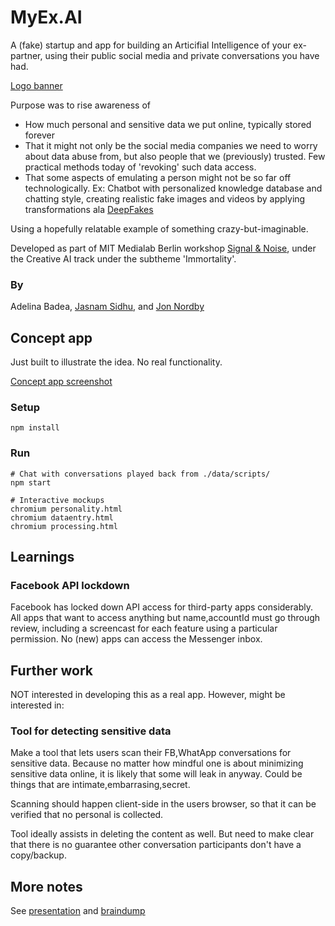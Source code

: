
# MyEx.AI

A (fake) startup and app for building an Articifial Intelligence of your ex-partner,
using their public social media and private conversations you have had.

[Logo banner](./doc/logo-banner-h200.png)

Purpose was to rise awareness of

* How much personal and sensitive data we put online, typically stored forever
* That it might not only be the social media companies we need to worry about data abuse from,
but also people that we (previously) trusted. Few practical methods today of 'revoking' such data access.
* That some aspects of emulating a person might not be so far off technologically.
Ex: Chatbot with personalized knowledge database and chatting style,
creating realistic fake images and videos by applying transformations ala [DeepFakes](https://www.youtube.com/watch?v=cQ54GDm1eL0)

Using a hopefully relatable example of something crazy-but-imaginable. 

Developed as part of MIT Medialab Berlin workshop
[Signal & Noise](https://www.media.mit.edu/events/mlberlin-signalandnoise/), under the Creative AI track
under the subtheme 'Immortality'.

### By

Adelina Badea, [Jasnam Sidhu](https://twitter.com/jasnam_sidhu), and [Jon Nordby](http://jonnor.com)

## Concept app
Just built to illustrate the idea. No real functionality.

[Concept app screenshot](./doc/personality-chat.png)

### Setup

    npm install

### Run

    # Chat with conversations played back from ./data/scripts/
    npm start

    # Interactive mockups
    chromium personality.html
    chromium dataentry.html
    chromium processing.html



## Learnings

### Facebook API lockdown
Facebook has locked down API access for third-party apps considerably.
All apps that want to access anything but name,accountId must go through review,
including a screencast for each feature using a particular permission.
No (new) apps can access the Messenger inbox.

## Further work
NOT interested in developing this as a real app.
However, might be interested in:

### Tool for detecting sensitive data
Make a tool that lets users scan their FB,WhatApp conversations for sensitive data.
Because no matter how mindful one is about minimizing sensitive data online,
it is likely that some will leak in anyway.
Could be things that are intimate,embarrasing,secret.

Scanning should happen client-side in the users browser, so that it can be verified that no personal is collected.

Tool ideally assists in deleting the content as well. But need to make clear that there is no guarantee other
conversation participants don't have a copy/backup.

## More notes
See [presentation](./doc/presentation.md) and [braindump](./doc/braindump.md)
